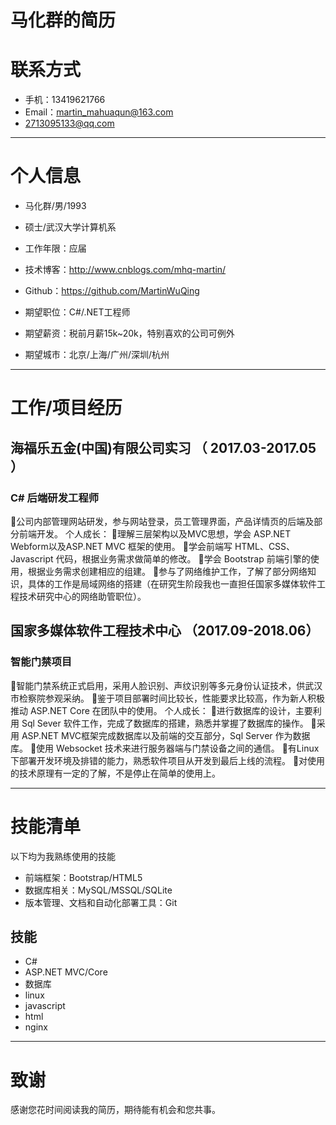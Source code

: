 # 马化群的简历

# 联系方式

- 手机：13419621766
- Email：martin_mahuaqun@163.com
- 2713095133@qq.com
---

# 个人信息

 - 马化群/男/1993
 - 硕士/武汉大学计算机系 
 - 工作年限：应届 
 - 技术博客：http://www.cnblogs.com/mhq-martin/
 - Github：https://github.com/MartinWuQing

 - 期望职位：C#/.NET工程师
 - 期望薪资：税前月薪15k~20k，特别喜欢的公司可例外
 - 期望城市：北京/上海/广州/深圳/杭州

---

# 工作/项目经历   

## 海福乐五金(中国)有限公司实习 （ 2017.03-2017.05  ）

###  C# 后端研发工程师
公司内部管理网站研发，参与网站登录，员工管理界面，产品详情页的后端及部分前端开发。
个人成长：
理解三层架构以及MVC思想，学会  ASP.NET Webform以及ASP.NET MVC 框架的使用。
学会前端写 HTML、CSS、Javascript 代码，根据业务需求做简单的修改。
学会 Bootstrap 前端引擎的使用，根据业务需求创建相应的组建。
参与了网络维护工作，了解了部分网络知识，具体的工作是局域网络的搭建（在研究生阶段我也一直担任国家多媒体软件工程技术研究中心的网络助管职位）。
 
## 国家多媒体软件工程技术中心 （2017.09-2018.06） 

###  智能门禁项目 
智能门禁系统正式启用，采用人脸识别、声纹识别等多元身份认证技术，供武汉市检察院参观采纳。
鉴于项目部署时间比较长，性能要求比较高，作为新人积极推动 ASP.NET Core 在团队中的使用。
个人成长：
进行数据库的设计，主要利用 Sql Sever 软件工作，完成了数据库的搭建，熟悉并掌握了数据库的操作。
采用 ASP.NET MVC框架完成数据库以及前端的交互部分，Sql Server 作为数据库。
使用 Websocket 技术来进行服务器端与门禁设备之间的通信。
有Linux下部署开发环境及排错的能力，熟悉软件项目从开发到最后上线的流程。
对使用的技术原理有一定的了解，不是停止在简单的使用上。 

---

# 技能清单

以下均为我熟练使用的技能

- 前端框架：Bootstrap/HTML5
- 数据库相关：MySQL/MSSQL/SQLite
- 版本管理、文档和自动化部署工具：Git

## 技能

- C#
- ASP.NET MVC/Core
- 数据库
- linux
- javascript
- html
- nginx

---

# 致谢
感谢您花时间阅读我的简历，期待能有机会和您共事。




